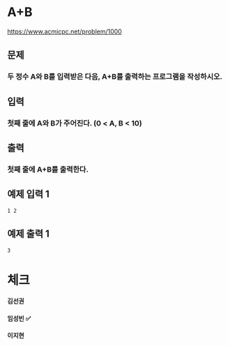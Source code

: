 # A+B
https://www.acmicpc.net/problem/1000

## 문제
### 두 정수 A와 B를 입력받은 다음, A+B를 출력하는 프로그램을 작성하시오.

## 입력
### 첫째 줄에 A와 B가 주어진다. (0 < A, B < 10)

## 출력
### 첫째 줄에 A+B를 출력한다.

## 예제 입력 1
    1 2
## 예제 출력 1
    3
# 체크
#### 김선권 
#### 임성빈 :white_check_mark:
#### 이지현

